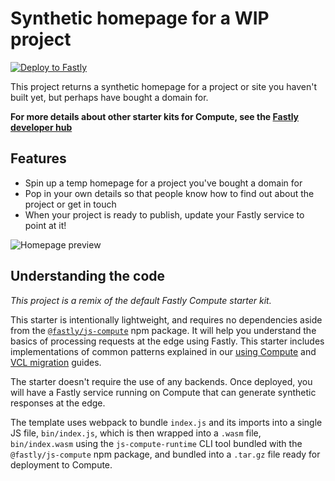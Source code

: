 # Synthetic homepage for a WIP project

[![Deploy to Fastly](https://deploy.edgecompute.app/button)](https://deploy.edgecompute.app/deploy)

This project returns a synthetic homepage for a project or site you haven't built yet, but perhaps have bought a domain for.

**For more details about other starter kits for Compute, see the [Fastly developer hub](https://developer.fastly.com/solutions/starters)**

## Features

* Spin up a temp homepage for a project you've bought a domain for
* Pop in your own details so that people know how to find out about the project or get in touch
* When your project is ready to publish, update your Fastly service to point at it!

![Homepage preview](https://cdn.glitch.global/c60940d7-2acc-4570-9bdc-97168aa9d35b/homepage.png?v=1702921290416)

## Understanding the code

_This project is a remix of the default Fastly Compute starter kit._

This starter is intentionally lightweight, and requires no dependencies aside from the [`@fastly/js-compute`](https://www.npmjs.com/package/@fastly/js-compute) npm package. It will help you understand the basics of processing requests at the edge using Fastly. This starter includes implementations of common patterns explained in our [using Compute](https://developer.fastly.com/learning/compute/javascript/) and [VCL migration](https://developer.fastly.com/learning/compute/migrate/) guides.

The starter doesn't require the use of any backends. Once deployed, you will have a Fastly service running on Compute that can generate synthetic responses at the edge.

The template uses webpack to bundle `index.js` and its imports into a single JS file, `bin/index.js`, which is then wrapped into a `.wasm` file, `bin/index.wasm` using the `js-compute-runtime` CLI tool bundled with the `@fastly/js-compute` npm package, and bundled into a `.tar.gz` file ready for deployment to Compute.
